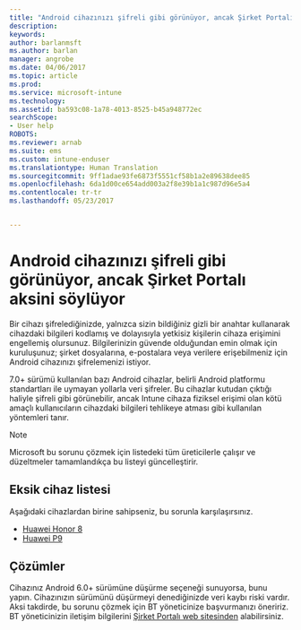 ```yaml
---
title: "Android cihazınızı şifreli gibi görünüyor, ancak Şirket Portalı aksini söylüyor"
description: 
keywords: 
author: barlanmsft
ms.author: barlan
manager: angrobe
ms.date: 04/06/2017
ms.topic: article
ms.prod: 
ms.service: microsoft-intune
ms.technology: 
ms.assetid: ba593c08-1a78-4013-8525-b45a948772ec
searchScope:
- User help
ROBOTS: 
ms.reviewer: arnab
ms.suite: ems
ms.custom: intune-enduser
ms.translationtype: Human Translation
ms.sourcegitcommit: 9ff1adae93fe6873f5551cf58b1a2e89638dee85
ms.openlocfilehash: 6da1d00ce654add003a2f8e39b1a1c987d96e5a4
ms.contentlocale: tr-tr
ms.lasthandoff: 05/23/2017


---
```



# <a name="your-android-device-seems-to-be-encrypted-but-company-portal-says-otherwise"></a>Android cihazınızı şifreli gibi görünüyor, ancak Şirket Portalı aksini söylüyor

Bir cihazı şifrelediğinizde, yalnızca sizin bildiğiniz gizli bir anahtar kullanarak cihazdaki bilgileri kodlamış ve dolayısıyla yetkisiz kişilerin cihaza erişimini engellemiş olursunuz. Bilgilerinizin güvende olduğundan emin olmak için kuruluşunuz; şirket dosyalarına, e-postalara veya verilere erişebilmeniz için Android cihazınızı şifrelemenizi istiyor.

7.0+ sürümü kullanılan bazı Android cihazlar, belirli Android platformu standartları ile uymayan yollarla veri şifreler. Bu cihazlar kutudan çıktığı haliyle şifreli gibi görünebilir, ancak Intune cihaza fiziksel erişimi olan kötü amaçlı kullanıcıların cihazdaki bilgileri tehlikeye atması gibi kullanılan yöntemleri tanır.

> [!Note]
> Microsoft bu sorunu çözmek için listedeki tüm üreticilerle çalışır ve düzeltmeler tamamlandıkça bu listeyi güncelleştirir.

## <a name="an-incomplete-list-of-devices"></a>Eksik cihaz listesi

Aşağıdaki cihazlardan birine sahipseniz, bu sorunla karşılaşırsınız.

- [Huawei Honor 8](http://consumer.huawei.com/en/support/mobile-phones/honor8_en-sup.htm)
- [Huawei P9](http://consumer.huawei.com/mobile-phones/p9/index.html)

## <a name="solutions"></a>Çözümler

Cihazınız Android 6.0+ sürümüne düşürme seçeneği sunuyorsa, bunu yapın. Cihazınızın sürümünü düşürmeyi denediğinizde veri kaybı riski vardır. Aksi takdirde, bu sorunu çözmek için BT yöneticinize başvurmanızı öneririz. BT yöneticinizin iletişim bilgilerini [Şirket Portalı web sitesinden](http://portal.manage.microsoft.com) alabilirsiniz.

